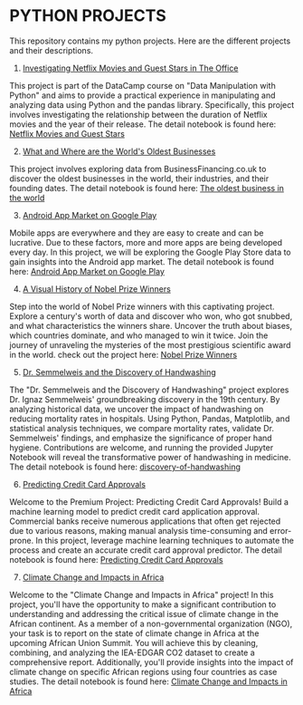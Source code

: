 # PYTHON PROJECTS

This repository contains my python projects. Here are the different projects and their descriptions.

1. [Investigating Netflix Movies and Guest Stars in The Office](#Netflix-Movies)

This project is part of the DataCamp course on "Data Manipulation with Python" and aims to provide a practical experience in manipulating and analyzing data using Python and the pandas library. Specifically, this project involves investigating the relationship between the duration of Netflix movies and the year of their release. The detail notebook is found here: <a href="https://github.com/nguneonard/Python_projects/tree/main/NETFLIX">Netflix Movies and Guest Stars</a>

2. [What and Where are the World's Oldest Businesses](#The-oldest-business-in-the-world)

This project involves exploring data from BusinessFinancing.co.uk to discover the oldest businesses in the world, their industries, and their founding dates.
The detail notebook is found here: <a href="https://github.com/nguneonard/Python_projects/tree/main/What%20and%20Where%20are%20the%20World's%20Oldest%20Businesses">The oldest business in the world</a>

3. [Android App Market on Google Play](#Android-App-Market-on-Google-Play)

Mobile apps are everywhere and they are easy to create and can be lucrative. Due to these factors, more and more apps are being developed every day. In this project, we will be exploring the Google Play Store data to gain insights into the Android app market.
The detail notebook is found here: <a href="https://github.com/nguneonard/Python_projects/tree/main/The%20Android%20App%20Market%20on%20Google%20Play">Android App Market on Google Play</a>

4. [A Visual History of Nobel Prize Winners](#Nobel-Prize-Winners)

Step into the world of Nobel Prize winners with this captivating project. Explore a century's worth of data and discover who won, who got snubbed, and what characteristics the winners share. Uncover the truth about biases, which countries dominate, and who managed to win it twice. Join the journey of unraveling the mysteries of the most prestigious scientific award in the world. check out the project here: <a href="https://github.com/nguneonard/Python_projects/tree/main/History%20of%20Nobel%20Prize%20Winners">Nobel Prize Winners</a>

5. [ Dr. Semmelweis and the Discovery of Handwashing](#Discovery-of-Handwashing)

The "Dr. Semmelweis and the Discovery of Handwashing" project explores Dr. Ignaz Semmelweis' groundbreaking discovery in the 19th century. By analyzing historical data, we uncover the impact of handwashing on reducing mortality rates in hospitals. Using Python, Pandas, Matplotlib, and statistical analysis techniques, we compare mortality rates, validate Dr. Semmelweis' findings, and emphasize the significance of proper hand hygiene. Contributions are welcome, and running the provided Jupyter Notebook will reveal the transformative power of handwashing in medicine.
The detail notebook is found here: <a href="https://github.com/nguneonard/Python_projects/tree/main/Dr.%20Semmelweis%20and%20the%20Discovery%20of%20Handwashing">discovery-of-handwashing</a>

6. [Predicting Credit Card Approvals](#Credit_card_approval)

Welcome to the Premium Project: Predicting Credit Card Approvals! Build a machine learning model to predict credit card application approval. Commercial banks receive numerous applications that often get rejected due to various reasons, making manual analysis time-consuming and error-prone. In this project, leverage machine learning techniques to automate the process and create an accurate credit card approval predictor. The detail notebook is found here: <a href="https://github.com/nguneonard/Python_projects/tree/main/Predicting%20Credit%20Card%20Approvals">Predicting Credit Card Approvals</a>

7. [Climate Change and Impacts in Africa](#climate_change)

Welcome to the "Climate Change and Impacts in Africa" project! In this project, you'll have the opportunity to make a significant contribution to understanding and addressing the critical issue of climate change in the African continent. As a member of a non-governmental organization (NGO), your task is to report on the state of climate change in Africa at the upcoming African Union Summit. You will achieve this by cleaning, combining, and analyzing the IEA-EDGAR CO2 dataset to create a comprehensive report. Additionally, you'll provide insights into the impact of climate change on specific African regions using four countries as case studies.
The detail notebook is found here: <a href="https://github.com/nguneonard/Python_projects/tree/main/Climate%20Change%20and%20Impacts%20in%20Africa">Climate Change and Impacts in Africa</a>




